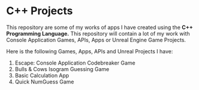 <h1>C++ Projects</h1>

This repository are some of my works of apps I have created using the <b>C++ Programming Language.</b> This repository will contain a lot of my work with Console Application Games, APIs, Apps or Unreal Engine Game Projects.

Here is the following Games, Apps, APIs and Unreal Projects I have: 
<ol>
<li>Escape: Console Application Codebreaker Game</li>
<li>Bulls & Cows Isogram Guessing Game</li>
<li>Basic Calculation App</li>
<li>Quick NumGuess Game</li>
</ol>



